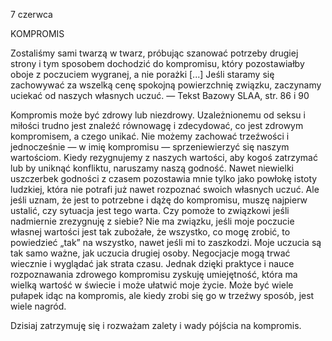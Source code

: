 7 czerwca

KOMPROMIS

 Zostaliśmy sami twarzą w twarz, próbując szanować potrzeby drugiej strony i tym sposobem dochodzić do kompromisu, który pozostawiałby oboje z poczuciem wygranej, a nie porażki [...] Jeśli staramy się zachowywać za wszelką cenę spokojną powierzchnię związku, zaczynamy uciekać od naszych własnych uczuć. — Tekst Bazowy SLAA, str. 86 i 90

 Kompromis może być zdrowy lub niezdrowy. Uzależnionemu od seksu i miłości trudno jest znaleźć równowagę i zdecydować, co jest zdrowym kompromisem, a czego unikać. Nie możemy zachować trzeźwości i jednocześnie — w imię kompromisu — sprzeniewierzyć się naszym wartościom. Kiedy rezygnujemy z naszych wartości, aby kogoś zatrzymać lub by uniknąć konfliktu, naruszamy naszą godność. Nawet niewielki uszczerbek godności z czasem pozostawia mnie tylko jako powłokę istoty ludzkiej, która nie potrafi już nawet rozpoznać swoich własnych uczuć. Ale jeśli uznam, że jest to potrzebne i dążę do kompromisu, muszę najpierw ustalić, czy sytuacja jest tego warta. Czy pomoże to związkowi jeśli nadmiernie zrezygnuję z siebie? Nie ma związku, jeśli moje poczucie własnej wartości jest tak zubożałe, że wszystko, co mogę zrobić, to powiedzieć „tak” na wszystko, nawet jeśli mi to zaszkodzi. Moje uczucia są tak samo ważne, jak uczucia drugiej osoby. Negocjacje mogą trwać wiecznie i wyglądać jak strata czasu. Jednak dzięki praktyce i nauce rozpoznawania zdrowego kompromisu zyskuję umiejętność, która ma wielką wartość w świecie i może ułatwić moje życie. Może być wiele pułapek idąc na kompromis, ale kiedy zrobi się go w trzeźwy sposób, jest wiele nagród.

 Dzisiaj zatrzymuję się i rozważam zalety i wady pójścia na kompromis.
